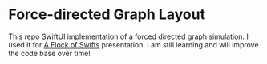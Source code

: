 # Force-directed Graph Layout

This repo SwiftUI implementation of a forced directed graph simulation.  I used it for 
[A Flock of Swifts](https://aflockofswifts.org/) presentation.  I am still learning and 
will improve the code base over time!

